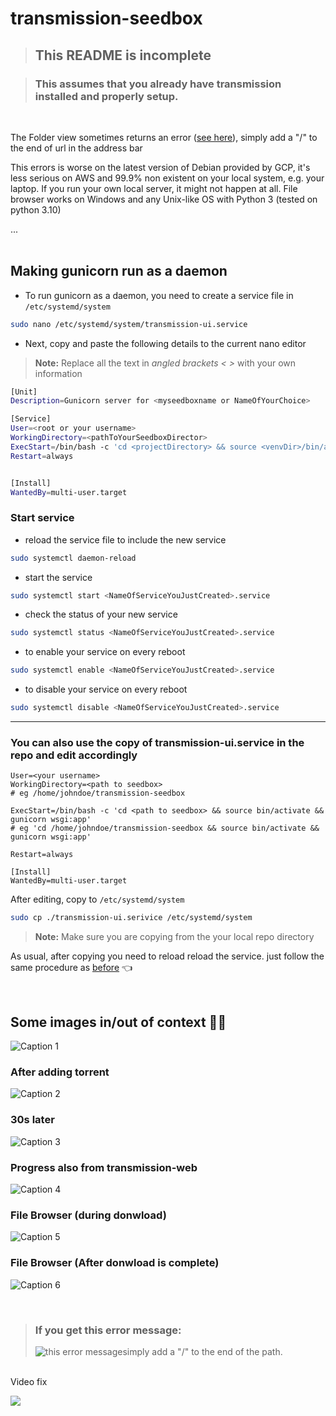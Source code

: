 # transmission-seedbox
> ## This README is incomplete

> ###  This assumes that you already have transmission installed and properly setup.
<br>

The Folder view sometimes returns an error ([see here](#if-you-get-this-error-message)), simply add a "/" to the end of url in the address bar

This errors is worse on the latest version of Debian provided by GCP, it's less serious on AWS and 99.9% non existent on your local system, e.g. your laptop.
If you run your own local server, it might not happen at all. File browser works on Windows and any Unix-like OS with Python 3 (tested on python 3.10)

...
<br><br>

## Making gunicorn run as a daemon
- To run gunicorn as a daemon, you need to create a service file in `/etc/systemd/system`
``` bash
sudo nano /etc/systemd/system/transmission-ui.service
```
- Next, copy and paste the following details to the current nano editor

> **Note:** Replace all the text in *angled brackets < >* with your own information

```bash
[Unit]
Description=Gunicorn server for <myseedboxname or NameOfYourChoice>

[Service]
User=<root or your username>
WorkingDirectory=<pathToYourSeedboxDirector>
ExecStart=/bin/bash -c 'cd <projectDirectory> && source <venvDir>/bin/activate && gunicorn wsgi:app'
Restart=always


[Install]
WantedBy=multi-user.target
```
### Start service
- reload the service file to include the new service

```bash
sudo systemctl daemon-reload
```

- start the service
```bash
sudo systemctl start <NameOfServiceYouJustCreated>.service
```

- check the status of your new service
```bash
sudo systemctl status <NameOfServiceYouJustCreated>.service
```

- to enable your service on every reboot
```bash
sudo systemctl enable <NameOfServiceYouJustCreated>.service
```

- to disable your service on every reboot
```bash
sudo systemctl disable <NameOfServiceYouJustCreated>.service
```
<hr>

### You can also use the copy of transmission-ui.service in the repo and edit accordingly
```
User=<your username>
WorkingDirectory=<path to seedbox>
# eg /home/johndoe/transmission-seedbox

ExecStart=/bin/bash -c 'cd <path to seedbox> && source bin/activate && gunicorn wsgi:app'
# eg 'cd /home/johndoe/transmission-seedbox && source bin/activate && gunicorn wsgi:app'

Restart=always

[Install]
WantedBy=multi-user.target
```
After editing, copy to `/etc/systemd/system`
``` bash
sudo cp ./transmission-ui.serivice /etc/systemd/system
```
> **Note:** Make sure you are copying from the your local repo directory<br>

As usual, after copying you need to reload reload the service. just follow the same procedure as [before](#start-service) 👈

<br>

## Some images in/out of context 🤷‍♂️
![Caption 1](assets/image1.png)

### After adding torrent 
![Caption 2](assets/image2.png)

### 30s later
![Caption 3](assets/image3.png)

### Progress also from transmission-web 
![Caption 4](assets/image4.png)

### File Browser (during donwload)
![Caption 5](assets/image5.png)

### File Browser (After donwload is complete)
![Caption 6](assets/image6.png)

<br>

> ### If you get this error message: 
> ![this error message](assets/image7.png)simply add a "/" to the end of the path.

<br>
Video fix

[<img src="assets/image7.png" width="fit">](assets/video-h265.mp4 "Sample Video")

